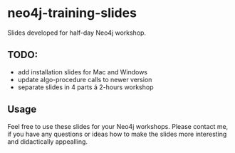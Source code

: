 # neo4j-training-slides

Slides developed for half-day Neo4j workshop.

## TODO:
* add installation slides for Mac and Windows
* update algo-procedure calls to newer version
* separate slides in 4 parts á 2-hours workshop

## Usage
Feel free to use these slides for your Neo4j workshops.
Please contact me, if you have any questions or ideas how to make the slides more interesting and didactically appealling.

